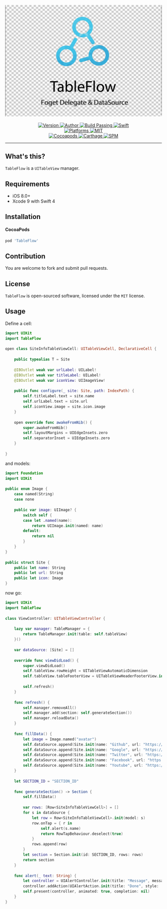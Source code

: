 <p align="center">
  <img src="./Assets/TableFlow.jpg" alt="TableFlow"><br/>
  <br/><a href="https://cocoapods.org/pods/TableFlow">
  <img alt="Version" src="https://img.shields.io/badge/version-1.0.2-brightgreen.svg">
  <img alt="Author" src="https://img.shields.io/badge/author-Meniny-blue.svg">
  <img alt="Build Passing" src="https://img.shields.io/badge/build-passing-brightgreen.svg">
  <img alt="Swift" src="https://img.shields.io/badge/swift-4.0%2B-orange.svg">
  <br/>
  <img alt="Platforms" src="https://img.shields.io/badge/platform-iOS-lightgrey.svg">
  <img alt="MIT" src="https://img.shields.io/badge/license-MIT-blue.svg">
  <br/>
  <img alt="Cocoapods" src="https://img.shields.io/badge/cocoapods-compatible-brightgreen.svg">
  <img alt="Carthage" src="https://img.shields.io/badge/carthage-working%20on-red.svg">
  <img alt="SPM" src="https://img.shields.io/badge/swift%20package%20manager-working%20on-red.svg">
  </a>
</p>

***

## What's this?

`TableFlow` is a `UITableView` manager.

## Requirements

* iOS 8.0+
* Xcode 9 with Swift 4

## Installation

#### CocoaPods

```ruby
pod 'TableFlow'
```

## Contribution

You are welcome to fork and submit pull requests.

## License

`TableFlow` is open-sourced software, licensed under the `MIT` license.

## Usage

Define a cell:

```swift
import UIKit
import TableFlow

open class SiteInfoTableViewCell: UITableViewCell, DeclarativeCell {

    public typealias T = Site
    
    @IBOutlet weak var urlLabel: UILabel!
    @IBOutlet weak var titleLabel: UILabel!
    @IBOutlet weak var iconView: UIImageView!
    
    public func configure(_ site: Site, path: IndexPath) {
        self.titleLabel.text = site.name
        self.urlLabel.text = site.url
        self.iconView.image = site.icon.image
    }
    
    open override func awakeFromNib() {
        super.awakeFromNib()
        self.layoutMargins = UIEdgeInsets.zero
        self.separatorInset = UIEdgeInsets.zero
    }
    
}
```

and models:

```swift
import Foundation
import UIKit

public enum Image {
    case named(String)
    case none
    
    public var image: UIImage? {
        switch self {
        case let .named(name):
            return UIImage.init(named: name)
        default:
            return nil
        }
    }
}

public struct Site {
    public let name: String
    public let url: String
    public let icon: Image
}
```

now go:

```swift
import UIKit
import TableFlow

class ViewController: UITableViewController {

    lazy var manager: TableManager = {
        return TableManager.init(table: self.tableView)
    }()
    
    var dataSource: [Site] = []
    
    override func viewDidLoad() {
        super.viewDidLoad()
        self.tableView.rowHeight = UITableViewAutomaticDimension
        self.tableView.tableFooterView = UITableViewHeaderFooterView.init()
        
        self.refresh()
    }

    func refresh() {
        self.manager.removeAll()
        self.manager.add(section: self.generateSection())
        self.manager.reloadData()
    }
    
    func fillData() {
        let image = Image.named("avatar")
        self.dataSource.append(Site.init(name: "Github", url: "https://github.com", icon: image))
        self.dataSource.append(Site.init(name: "Google", url: "https://google.com", icon: image))
        self.dataSource.append(Site.init(name: "Twitter", url: "https://twitter.com", icon: image))
        self.dataSource.append(Site.init(name: "Facebook", url: "https://facebook.com", icon: image))
        self.dataSource.append(Site.init(name: "Youtube", url: "https://youtube.com", icon: image))
    }
    
    let SECTION_ID = "SECTION_ID"
    
    func generateSection() -> Section {
        self.fillData()
        
        var rows: [Row<SiteInfoTableViewCell>] = []
        for s in dataSource {
            let row = Row<SiteInfoTableViewCell>.init(model: s)
            row.onTap = { r in
                self.alert(s.name)
                return RowTapBehaviour.deselect(true)
            }
            rows.append(row)
        }
        let section = Section.init(id: SECTION_ID, rows: rows)
        return section
    }
    
    func alert(_ text: String) {
        let controller = UIAlertController.init(title: "Message", message: text, preferredStyle: .alert)
        controller.addAction(UIAlertAction.init(title: "Done", style: .cancel, handler: nil))
        self.present(controller, animated: true, completion: nil)
    }
}
```
